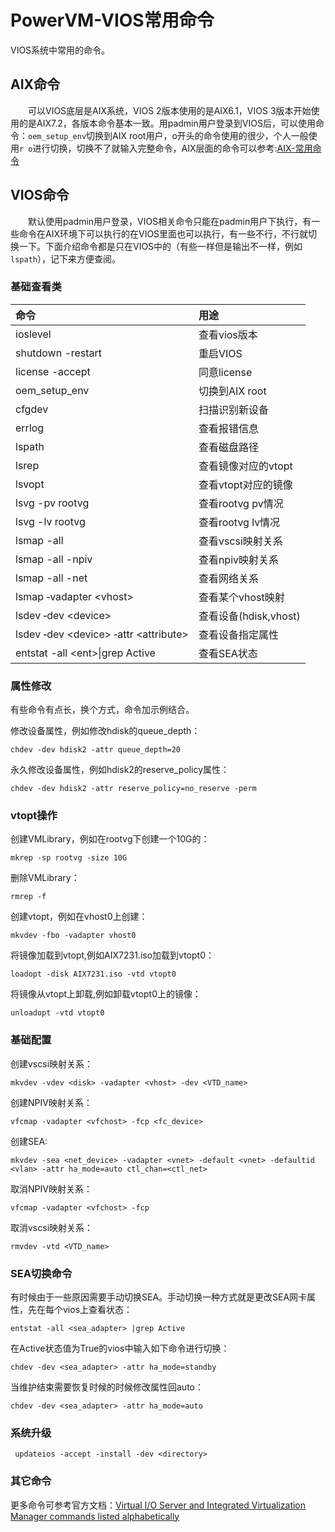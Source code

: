 # PowerVM-VIOS常用命令
VIOS系统中常用的命令。
## AIX命令
&#8195;&#8195;可以VIOS底层是AIX系统，VIOS 2版本使用的是AIX6.1，VIOS 3版本开始使用的是AIX7.2，各版本命令基本一致。用padmin用户登录到VIOS后，可以使用命令：`oem_setup_env`切换到AIX root用户，o开头的命令使用的很少，个人一般使用`r o`进行切换，切换不了就输入完整命令，AIX层面的命令可以参考:[AIX-常用命令](https://bond-huang.github.io/huang/05-IBM_Operating_System/01-AIX/02-AIX-%E5%B8%B8%E7%94%A8%E5%91%BD%E4%BB%A4.html)
## VIOS命令
&#8195;&#8195;默认使用padmin用户登录，VIOS相关命令只能在padmin用户下执行，有一些命令在AIX环境下可以执行的在VIOS里面也可以执行，有一些不行，不行就切换一下。下面介绍命令都是只在VIOS中的（有些一样但是输出不一样，例如`lspath`），记下来方便查阅。    
### 基础查看类
命令|用途
:---|:---
ioslevel|查看vios版本
shutdown -restart|重启VIOS
license -accept|同意license
oem_setup_env|切换到AIX root
cfgdev|扫描识别新设备
errlog|查看报错信息
lspath|查看磁盘路径
lsrep|查看镜像对应的vtopt
lsvopt|查看vtopt对应的镜像
lsvg -pv rootvg|查看rootvg pv情况
lsvg -lv rootvg|查看rootvg lv情况
lsmap -all|查看vscsi映射关系
lsmap -all -npiv|查看npiv映射关系
lsmap -all -net|查看网络关系
lsmap ‑vadapter \<vhost>|查看某个vhost映射
lsdev ‑dev \<device>|查看设备(hdisk,vhost)
lsdev ‑dev \<device> ‑attr \<attribute>|查看设备指定属性
entstat -all \<ent>\|grep Active|查看SEA状态

### 属性修改
有些命令有点长，换个方式，命令加示例结合。

修改设备属性，例如修改hdisk的queue_depth：
```shell
chdev ‑dev hdisk2 ‑attr queue_depth=20
```
永久修改设备属性，例如hdisk2的reserve_policy属性：
```shell
chdev -dev hdisk2 -attr reserve_policy=no_reserve -perm
```
### vtopt操作
创建VMLibrary，例如在rootvg下创建一个10G的：
```shell
mkrep -sp rootvg -size 10G
```
删除VMLibrary：
```shell
rmrep -f
```
创建vtopt，例如在vhost0上创建：
```shell
mkvdev -fbo -vadapter vhost0
```
将镜像加载到vtopt,例如AIX7231.iso加载到vtopt0：
```shell
loadopt -disk AIX7231.iso -vtd vtopt0
```
将镜像从vtopt上卸载,例如卸载vtopt0上的镜像：
```shell
unloadopt -vtd vtopt0
```
### 基础配置
创建vscsi映射关系：
```shell
mkvdev -vdev <disk> -vadapter <vhost> -dev <VTD_name>
```
创建NPIV映射关系：
```shell
vfcmap -vadapter <vfchost> -fcp <fc_device> 
```
创建SEA:
```shell
mkvdev -sea <net_device> -vadapter <vnet> -default <vnet> -defaultid <vlan> -attr ha_mode=auto ctl_chan=<ctl_net>
```
取消NPIV映射关系：
```shell
vfcmap -vadapter <vfchost> -fcp
```
取消vscsi映射关系：
```shell
rmvdev -vtd <VTD_name>
```
### SEA切换命令
有时候由于一些原因需要手动切换SEA。手动切换一种方式就是更改SEA网卡属性，先在每个vios上查看状态：
```shell
entstat -all <sea_adapter> |grep Active
```
在Active状态值为True的vios中输入如下命令进行切换：
```shell
chdev -dev <sea_adapter> -attr ha_mode=standby
```
当维护结束需要恢复时候的时候修改属性回auto：
```shell
chdev -dev <sea_adapter> -attr ha_mode=auto
```
### 系统升级
```shell
 updateios -accept -install -dev <directory>
 ```

### 其它命令
更多命令可参考官方文档：[Virtual I/O Server and Integrated Virtualization Manager commands listed alphabetically](https://www.ibm.com/support/knowledgecenter/TI0003N/p8hcg/p8hcg_kickoff_alphabetical.htm)
